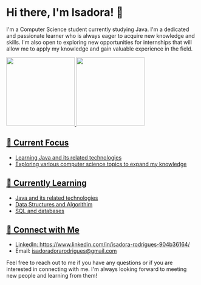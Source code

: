 # Hi there, I'm Isadora! 👋

I'm a Computer Science student currently studying Java. I'm a dedicated and passionate learner who is always eager to acquire new knowledge and skills. I'm also open to exploring new opportunities for internships that will allow me to apply my knowledge and gain valuable experience in the field.


<div>
<a href="https://github.com/isadoritas">
<img height="180em" src="https://github-readme-stats.vercel.app/api/top-langs/?username=isadoritas&layout=compact&langs_count=7&theme=dracula"/>
  
  
  
  <img height="180em" src="https://github-readme-stats.vercel.app/api?username=isadoritas&show_icons=true&theme=dracula&include_all_commits=true&count_private=true"/>
</div>

## 🔭 Current Focus
- Learning Java and its related technologies
- Exploring various computer science topics to expand my knowledge

## 🌱 Currently Learning
- Java and its related technologies
- Data Structures and Algorithim
- SQL and databases

## 🤝 Connect with Me
- LinkedIn: https://www.linkedin.com/in/isadora-rodrigues-904b36164/
- Email: isadoradorarodrigues@gmail.com

Feel free to reach out to me if you have any questions or if you are interested in connecting with me. I'm always looking forward to meeting new people and learning from them!
  
 

